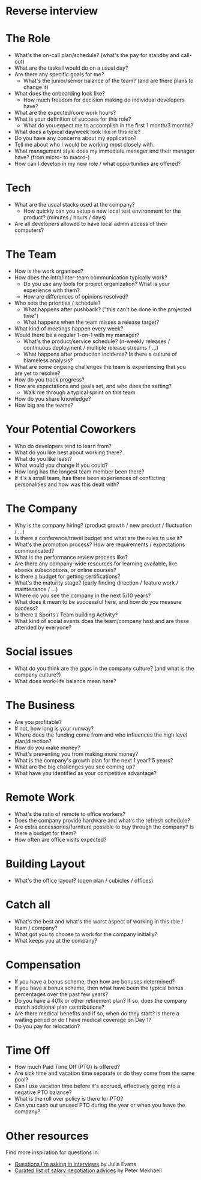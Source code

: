 # Reverse interview


# The Role

- What's the on-call plan/schedule? (what's the pay for standby and call-out)
- What are the tasks I would do on a usual day?
- Are there any specific goals for me?
  - What's the junior/senior balance of the team? (and are there plans to change it)
- What does the onboarding look like?
  - How much freedom for decision making do individual developers have?
- What are the expected/core work hours?
- What is your definition of success for this role?
  - What do you expect me to accomplish in the first 1 month/3 months?
- What does a typical day/week look like in this role?
- Do you have any concerns about my application?
- Tell me about who I would be working most closely with.
- What management style does my immediate manager and their manager have? (from micro- to macro-)
- How can I develop in my new role / what opportunities are offered?

# Tech

- What are the usual stacks used at the company?
  - How quickly can you setup a new local test environment for the product? (minutes / hours / days)
- Are all developers allowed to have local admin access of their computers?

# The Team

- How is the work organised?
- How does the intra/inter-team communication typically work?
  - Do you use any tools for project organization? What is your experience with them?
  - How are differences of opinions resolved?
- Who sets the priorities / schedule?
  - What happens after pushback? ("this can't be done in the projected time")
  - What happens when the team misses a release target?
- What kind of meetings happen every week?
- Would there be a regular 1-on-1 with my manager?
  - What's the product/service schedule? (n-weekly releases / continuous deployment / multiple release streams / ...)
  - What happens after production incidents? Is there a culture of blameless analysis?
- What are some ongoing challenges the team is experiencing that you are yet to resolve?
- How do you track progress?
- How are expectations and goals set, and who does the setting?
  - Walk me through a typical sprint on this team
- How do you share knowledge?
- How big are the teams?

# Your Potential Coworkers

- Who do developers tend to learn from?
- What do you like best about working there?
- What do you like least?
- What would you change if you could?
- How long has the longest team member been there?
- If it's a small team, has there been experiences of conflicting personalities and how was this dealt with?

# The Company

- Why is the company hiring? (product growth / new product / fluctuation / ...)
- Is there a conference/travel budget and what are the rules to use it?
- What's the promotion process? How are requirements / expectations communicated?
- What is the performance review process like?
- Are there any company-wide resources for learning available, like ebooks subscriptions, or online courses?
- Is there a budget for getting certifications?
- What's the maturity stage? (early finding direction / feature work / maintenance / ...)
- Where do you see the company in the next 5/10 years? 
- What does it mean to be successful here, and how do you measure success?
- Is there a Sports / Team building Activity?
- What kind of social events does the team/company host and are these attended by everyone?

# Social issues

- What do you think are the gaps in the company culture? (and what is the company culture?)
- What does work-life balance mean here?

# The Business

- Are you profitable?
- If not, how long is your runway?
- Where does the funding come from and who influences the high level plan/direction?
- How do you make money?
- What's preventing you from making more money?
- What is the company's growth plan for the next 1 year? 5 years?
- What are the big challenges you see coming up?
- What have you identified as your competitive advantage?

# Remote Work

- What's the ratio of remote to office workers?
- Does the company provide hardware and what's the refresh schedule?
- Are extra accessories/furniture possible to buy through the company? Is there a budget for them?
- How often are office visits expected?

# Building Layout

- What's the office layout? (open plan / cubicles / offices)

# Catch all

- What's the best and what's the worst aspect of working in this role / team / company?
- What got you to choose to work for the company initially?
- What keeps you at the company?

# Compensation

- If you have a bonus scheme, then how are bonuses determined?
- If you have a bonus scheme, then what have been the typical bonus percentages over the past few years?
- Do you have a 401k or other retirement plan? If so, does the company match additional plan contributions?
- Are there medical benefits and if so, when do they start? Is there a waiting period or do I have medical coverage on Day 1?
- Do you pay for relocation?

# Time Off

- How much Paid Time Off (PTO) is offered?
- Are sick time and vacation time separate or do they come from the same pool?
- Can I use vacation time before it's accrued, effectively going into a negative PTO balance?
- What is the roll over policy is there for PTO?
- Can you cash out unused PTO during the year or when you leave the company?

# Other resources

Find more inspiration for questions in:

  - [Questions I'm asking in interviews](https://jvns.ca/blog/2013/12/30/questions-im-asking-in-interviews/) by Julia Evans
  - [Curated list of salary negotiation advices](https://github.com/petermekhaeil/salary-negotiating) by Peter Mekhaeil


